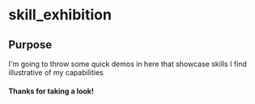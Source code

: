 # skill_exhibition

## Purpose
I'm going to throw some quick demos in here that showcase skills I find illustrative of my capabilities

#### Thanks for taking a look! 
